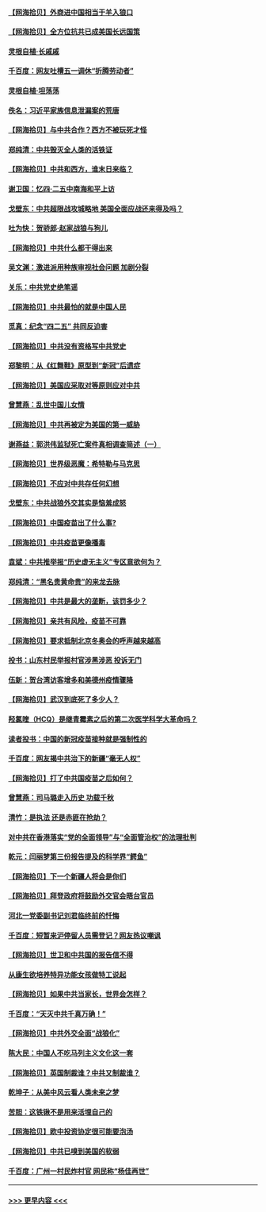 #### [【网海拾贝】外商进中国相当于羊入狼口](../pages/nsc993/n12908274.md?t=04272202) 
#### [【网海拾贝】全方位抗共已成美国长远国策](../pages/nsc993/n12906878.md?t=04272202) 
#### [灵根自植‧长戚戚](../pages/nsc993/n12905585.md?t=04272202) 
#### [千百度：网友吐槽五一调休“折腾劳动者”](../pages/nsc993/n12905934.md?t=04272202) 
#### [灵根自植‧坦荡荡](../pages/nsc993/n12905562.md?t=04272202) 
#### [佚名：习近平家族信息泄漏案的荒唐](../pages/nsc993/n12904705.md?t=04272202) 
#### [【网海拾贝】与中共合作？西方不被玩死才怪](../pages/nsc993/n12903873.md?t=04272202) 
#### [郑纯清：中共毁灭全人类的活铁证](../pages/nsc993/n12903785.md?t=04272202) 
#### [【网海拾贝】中共和西方，谁末日来临？](../pages/nsc993/n12903482.md?t=04272202) 
#### [谢卫国：忆四‧二五中南海和平上访](../pages/nsc993/n12902192.md?t=04272202) 
#### [戈壁东：中共超限战攻城略地 美国全面应战还来得及吗？](../pages/nsc993/n12902297.md?t=04272202) 
#### [吐为快：贺骄郎‧赵家战狼与狗儿](../pages/nsc993/n12902280.md?t=04272202) 
#### [【网海拾贝】中共什么都干得出来](../pages/nsc993/n12897500.md?t=04272202) 
#### [吴文渊：激进派用种族审视社会问题 加剧分裂](../pages/nsc993/n12893881.md?t=04272202) 
#### [关乐：中共党史绝笔谣](../pages/nsc993/n12897270.md?t=04272202) 
#### [【网海拾贝】中共最怕的就是中国人民](../pages/nsc993/n12894705.md?t=04272202) 
#### [觅真：纪念“四二五” 共同反迫害](../pages/nsc993/n12894553.md?t=04272202) 
#### [【网海拾贝】中共没有资格写中共党史](../pages/nsc993/n12892231.md?t=04272202) 
#### [郑黎明：从《红舞鞋》原型到“新冠”后遗症](../pages/nsc993/n12890469.md?t=04272202) 
#### [【网海拾贝】美国应采取对等原则应对中共](../pages/nsc993/n12889176.md?t=04272202) 
#### [曾慧燕：乱世中国儿女情](../pages/nsc993/n12887931.md?t=04272202) 
#### [【网海拾贝】中共再被定为美国的第一威胁](../pages/nsc993/n12887580.md?t=04272202) 
#### [谢燕益：郭洪伟监狱死亡案件真相调查简述（一）](../pages/nsc993/n12885648.md?t=04272202) 
#### [【网海拾贝】世界级恶魔：希特勒与马克思](../pages/nsc993/n12884062.md?t=04272202) 
#### [【网海拾贝】不应对中共存任何幻想](../pages/nsc993/n12881460.md?t=04272202) 
#### [戈壁东：中共战狼外交其实是恼羞成怒](../pages/nsc993/n12880392.md?t=04272202) 
#### [【网海拾贝】中国疫苗出了什么事?](../pages/nsc993/n12879124.md?t=04272202) 
#### [【网海拾贝】中共疫苗更像播毒](../pages/nsc993/n12876631.md?t=04272202) 
#### [袁斌：中共推举报“历史虚无主义”专区意欲何为？](../pages/nsc993/n12876530.md?t=04272202) 
#### [郑纯清：“黑名贵黄命贵”的来龙去脉](../pages/nsc993/n12875589.md?t=04272202) 
#### [【网海拾贝】中共是最大的垄断，该罚多少？](../pages/nsc993/n12874006.md?t=04272202) 
#### [【网海拾贝】亲共有风险，疫苗不可靠](../pages/nsc993/n12872224.md?t=04272202) 
#### [【网海拾贝】要求抵制北京冬奥会的呼声越来越高](../pages/nsc993/n12868962.md?t=04272202) 
#### [投书：山东村民举报村官涉黑涉恶 投诉无门](../pages/nsc993/n12869726.md?t=04272202) 
#### [伍新：贺台湾访客增多和美德州疫情骤降](../pages/nsc993/n12865651.md?t=04272202) 
#### [【网海拾贝】武汉到底死了多少人？](../pages/nsc993/n12863707.md?t=04272202) 
#### [羟氯喹（HCQ）是继青霉素之后的第二次医学科学大革命吗？](../pages/nsc993/n12638564.md?t=04272202) 
#### [读者投书：中国的新冠疫苗接种就是强制性的](../pages/nsc993/n12859932.md?t=04272202) 
#### [千百度：网友揭中共治下的新疆“毫无人权”](../pages/nsc993/n12858385.md?t=04272202) 
#### [【网海拾贝】打了中共国疫苗之后如何？](../pages/nsc993/n12857866.md?t=04272202) 
#### [曾慧燕：司马璐走入历史 功载千秋](../pages/nsc993/n12856996.md?t=04272202) 
#### [清竹：是执法 还是赤匪在抢劫？](../pages/nsc993/n12856952.md?t=04272202) 
#### [对中共在香港落实“党的全面领导”与“全面管治权”的法理批判](../pages/nsc993/n12856929.md?t=04272202) 
#### [乾元：闫丽梦第三份报告提及的科学界“鳄鱼”](../pages/nsc993/n12855985.md?t=04272202) 
#### [【网海拾贝】下一个新疆人将会是你们](../pages/nsc993/n12855864.md?t=04272202) 
#### [【网海拾贝】拜登政府将鼓励外交官会晤台官员](../pages/nsc993/n12853615.md?t=04272202) 
#### [河北一党委副书记刘君临终前的忏悔](../pages/nsc993/n12849420.md?t=04272202) 
#### [千百度：短暂来沪停留人员需登记？网友热议嘲讽](../pages/nsc993/n12853497.md?t=04272202) 
#### [【网海拾贝】世卫和中共国的报告信不得](../pages/nsc993/n12850902.md?t=04272202) 
#### [从康生欲培养特异功能女孩做特工说起](../pages/nsc993/n12849289.md?t=04272202) 
#### [【网海拾贝】如果中共当家长，世界会怎样？](../pages/nsc993/n12848436.md?t=04272202) 
#### [千百度：“天灭中共千真万确！”](../pages/nsc993/n12845659.md?t=04272202) 
#### [【网海拾贝】中共外交全面“战狼化”](../pages/nsc993/n12845607.md?t=04272202) 
#### [陈大民：中国人不吃马列主义文化这一套](../pages/nsc993/n12842496.md?t=04272202) 
#### [【网海拾贝】英国制裁谁？中共又制裁谁？](../pages/nsc993/n12840909.md?t=04272202) 
#### [乾坤子：从美中风云看人类未来之梦](../pages/nsc993/n12840590.md?t=04272202) 
#### [苦胆：这铁锹不是用来活埋自己的](../pages/nsc993/n12839512.md?t=04272202) 
#### [【网海拾贝】欧中投资协定很可能要泡汤](../pages/nsc993/n12835122.md?t=04272202) 
#### [【网海拾贝】中共已嗅到美国的软弱](../pages/nsc993/n12832411.md?t=04272202) 
#### [千百度：广州一村民炸村官 网民称“杨佳再世”](../pages/nsc993/n12832380.md?t=04272202) 

----
#### [ >>> 更早内容 <<< ](../indexes/nsc993-earlier.md)
